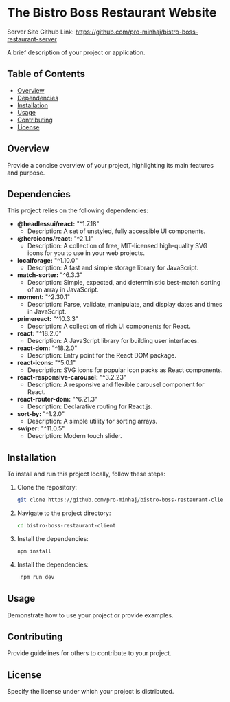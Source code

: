 # The Bistro Boss Restaurant Website

Server Site Github Link: https://github.com/pro-minhaj/bistro-boss-restaurant-server

A brief description of your project or application.

## Table of Contents

- [Overview](#overview)
- [Dependencies](#dependencies)
- [Installation](#installation)
- [Usage](#usage)
- [Contributing](#contributing)
- [License](#license)

## Overview

Provide a concise overview of your project, highlighting its main features and purpose.

## Dependencies

This project relies on the following dependencies:

- **@headlessui/react:** "^1.7.18"
  - Description: A set of unstyled, fully accessible UI components.
- **@heroicons/react:** "^2.1.1"
  - Description: A collection of free, MIT-licensed high-quality SVG icons for you to use in your web projects.
- **localforage:** "^1.10.0"
  - Description: A fast and simple storage library for JavaScript.
- **match-sorter:** "^6.3.3"
  - Description: Simple, expected, and deterministic best-match sorting of an array in JavaScript.
- **moment:** "^2.30.1"
  - Description: Parse, validate, manipulate, and display dates and times in JavaScript.
- **primereact:** "^10.3.3"
  - Description: A collection of rich UI components for React.
- **react:** "^18.2.0"
  - Description: A JavaScript library for building user interfaces.
- **react-dom:** "^18.2.0"
  - Description: Entry point for the React DOM package.
- **react-icons:** "^5.0.1"
  - Description: SVG icons for popular icon packs as React components.
- **react-responsive-carousel:** "^3.2.23"
  - Description: A responsive and flexible carousel component for React.
- **react-router-dom:** "^6.21.3"
  - Description: Declarative routing for React.js.
- **sort-by:** "^1.2.0"
  - Description: A simple utility for sorting arrays.
- **swiper:** "^11.0.5"
  - Description: Modern touch slider.

## Installation

To install and run this project locally, follow these steps:

1. Clone the repository:

   ```bash
   git clone https://github.com/pro-minhaj/bistro-boss-restaurant-client.git
   ```

2. Navigate to the project directory:

   ```bash
   cd bistro-boss-restaurant-client
   ```

3. Install the dependencies:

   ```bash
   npm install
   ```

4. Install the dependencies:

   ```bash
    npm run dev
   ```

## Usage

Demonstrate how to use your project or provide examples.

## Contributing

Provide guidelines for others to contribute to your project.

## License

Specify the license under which your project is distributed.
